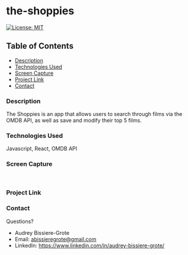 # the-shoppies
[![License: MIT](https://img.shields.io/badge/License-MIT-yellow.svg)](https://opensource.org/licenses/MIT)

## Table of Contents
* [Description](#description)
* [Technologies Used](#technologies-used)
* [Screen Capture](#Screen-Capture)
* [Project Link](#project-Link)
* [Contact](#contact)


### Description 
The Shoppies is an app that allows users to search through films via the OMDB API, as well as save and modify their top 5 films.  

### Technologies Used
Javascript, React, OMDB API

### Screen Capture
<br>


### Project Link

### Contact 
Questions? 

* Audrey Bissiere-Grote
* Email: abissieregrote@gmail.com
* LinkedIn: https://www.linkedin.com/in/audrey-bissiere-grote/
